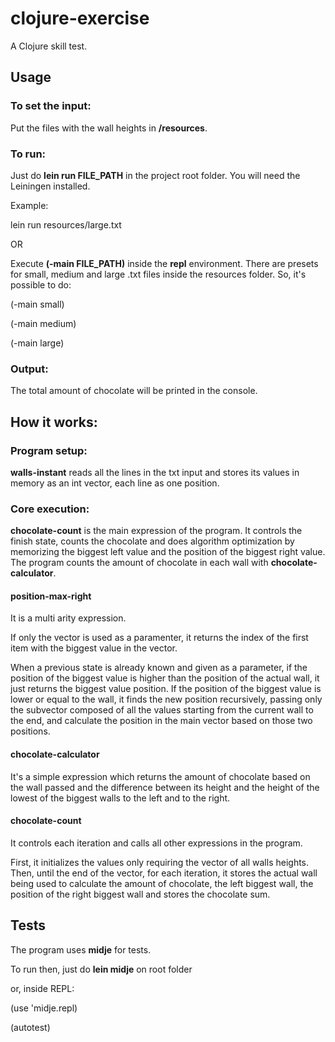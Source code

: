 # clojure-exercise

A Clojure skill test.

## Usage

### To set the input:
Put the files with the wall heights in **/resources**.

### To run:
Just do **lein run FILE_PATH** in the project root folder. You will need the Leiningen installed.

Example:

lein run resources/large.txt

OR

Execute **(-main FILE_PATH)** inside the **repl** environment.
There are presets for small, medium and large .txt files inside the resources folder. So, it's possible to do:

(-main small)

(-main medium)

(-main large)

### Output:
The total amount of chocolate will be printed in the console.

## How it works:
### Program setup:
**walls-instant** reads all the lines in the txt input and stores its values in memory as an int vector, each line as one position.

### Core execution:
**chocolate-count** is the main expression of the program.
It controls the finish state, counts the chocolate and does algorithm optimization by memorizing the biggest left value and the position of the biggest right value.
The program counts the amount of chocolate in each wall with **chocolate-calculator**.

#### position-max-right
It is a multi arity expression.

If only the vector is used as a paramenter, it returns the index of the first item with the biggest value in the vector.

When a previous state is already known and given as a parameter, if the position of the biggest value is higher than the position of the actual wall, it just returns the biggest value position.
If the position of the biggest value is lower or equal to the wall, it finds the new position recursively, passing only the subvector composed of all the values starting from the current wall to the end, and calculate the position in the main vector based on those two positions.

#### chocolate-calculator
It's a simple expression which returns the amount of chocolate based on the wall passed and the difference between its height and the height of the lowest of the biggest walls to the left and to the right.

#### chocolate-count
It controls each iteration and calls all other expressions in the program.

First, it initializes the values only requiring the vector of all walls heights. Then, until the end of the vector, for each iteration, it stores the actual wall being used to calculate the amount of chocolate, the left biggest wall, the position of the right biggest wall and stores the chocolate sum.

## Tests
The program uses **midje** for tests.

To run then, just do **lein midje** on root folder

or, inside REPL:

(use 'midje.repl)

(autotest)
